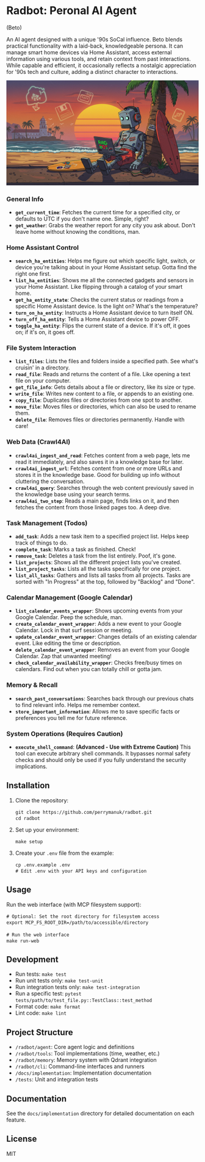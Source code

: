 # Radbot: Peronal AI Agent
(Beto)

An AI agent designed with a unique '90s SoCal influence. Beto blends practical functionality with a laid-back, knowledgeable persona. It can manage smart home devices via Home Assistant, access external information using various tools, and retain context from past interactions. While capable and efficient, it occasionally reflects a nostalgic appreciation for '90s tech and culture, adding a distinct character to interactions.

<p align="center">
  <img src="img/radbot.png" alt="RadBot">
</p>

### General Info

*   **`get_current_time`**: Fetches the current time for a specified city, or defaults to UTC if you don't name one. Simple, right?
*   **`get_weather`**: Grabs the weather report for any city you ask about. Don't leave home without knowing the conditions, man.

### Home Assistant Control

*   **`search_ha_entities`**: Helps me figure out which specific light, switch, or device you're talking about in your Home Assistant setup. Gotta find the right one first.
*   **`list_ha_entities`**: Shows me all the connected gadgets and sensors in your Home Assistant. Like flipping through a catalog of your smart home.
*   **`get_ha_entity_state`**: Checks the current status or readings from a specific Home Assistant device. Is the light on? What's the temperature?
*   **`turn_on_ha_entity`**: Instructs a Home Assistant device to turn itself ON.
*   **`turn_off_ha_entity`**: Tells a Home Assistant device to power OFF.
*   **`toggle_ha_entity`**: Flips the current state of a device. If it's off, it goes on; if it's on, it goes off.

### File System Interaction

*   **`list_files`**: Lists the files and folders inside a specified path. See what's cruisin' in a directory.
*   **`read_file`**: Reads and returns the content of a file. Like opening a text file on your computer.
*   **`get_file_info`**: Gets details about a file or directory, like its size or type.
*   **`write_file`**: Writes new content to a file, or appends to an existing one.
*   **`copy_file`**: Duplicates files or directories from one spot to another.
*   **`move_file`**: Moves files or directories, which can also be used to rename them.
*   **`delete_file`**: Removes files or directories permanently. Handle with care!

### Web Data (Crawl4AI)

*   **`crawl4ai_ingest_and_read`**: Fetches content from a web page, lets me read it immediately, and also saves it in a knowledge base for later.
*   **`crawl4ai_ingest_url`**: Fetches content from one or more URLs and stores it in the knowledge base. Good for building up info without cluttering the conversation.
*   **`crawl4ai_query`**: Searches through the web content previously saved in the knowledge base using your search terms.
*   **`crawl4ai_two_step`**: Reads a main page, finds links on it, and then fetches the content from those linked pages too. A deep dive.

### Task Management (Todos)

*   **`add_task`**: Adds a new task item to a specified project list. Helps keep track of things to do.
*   **`complete_task`**: Marks a task as finished. Check!
*   **`remove_task`**: Deletes a task from the list entirely. Poof, it's gone.
*   **`list_projects`**: Shows all the different project lists you've created.
*   **`list_project_tasks`**: Lists all the tasks specifically for one project.
*   **`list_all_tasks`**: Gathers and lists all tasks from all projects. Tasks are sorted with "In Progress" at the top, followed by "Backlog" and "Done".

### Calendar Management (Google Calendar)

*   **`list_calendar_events_wrapper`**: Shows upcoming events from your Google Calendar. Peep the schedule, man.
*   **`create_calendar_event_wrapper`**: Adds a new event to your Google Calendar. Lock in that surf session or meeting.
*   **`update_calendar_event_wrapper`**: Changes details of an existing calendar event. Like editing the time or description.
*   **`delete_calendar_event_wrapper`**: Removes an event from your Google Calendar. Zap that unwanted meeting!
*   **`check_calendar_availability_wrapper`**: Checks free/busy times on calendars. Find out when you can totally chill or gotta jam.

### Memory & Recall

*   **`search_past_conversations`**: Searches back through our previous chats to find relevant info. Helps me remember context.
*   **`store_important_information`**: Allows me to save specific facts or preferences you tell me for future reference.

### System Operations (Requires Caution)

*   **`execute_shell_command`**: **(Advanced - Use with Extreme Caution)** This tool can execute arbitrary shell commands. It bypasses normal safety checks and should only be used if you fully understand the security implications.

## Installation

1. Clone the repository:
   ```
   git clone https://github.com/perrymanuk/radbot.git
   cd radbot
   ```

2. Set up your environment:
   ```
   make setup
   ```

3. Create your `.env` file from the example:
   ```
   cp .env.example .env
   # Edit .env with your API keys and configuration
   ```

## Usage

Run the web interface (with MCP filesystem support):
```
# Optional: Set the root directory for filesystem access
export MCP_FS_ROOT_DIR=/path/to/accessible/directory

# Run the web interface
make run-web
```

## Development

- Run tests: `make test`
- Run unit tests only: `make test-unit`
- Run integration tests only: `make test-integration`
- Run a specific test: `pytest tests/path/to/test_file.py::TestClass::test_method`
- Format code: `make format`
- Lint code: `make lint`

## Project Structure

- `/radbot/agent`: Core agent logic and definitions
- `/radbot/tools`: Tool implementations (time, weather, etc.)
- `/radbot/memory`: Memory system with Qdrant integration
- `/radbot/cli`: Command-line interfaces and runners
- `/docs/implementation`: Implementation documentation
- `/tests`: Unit and integration tests

## Documentation

See the `docs/implementation` directory for detailed documentation on each feature.

## License

MIT
